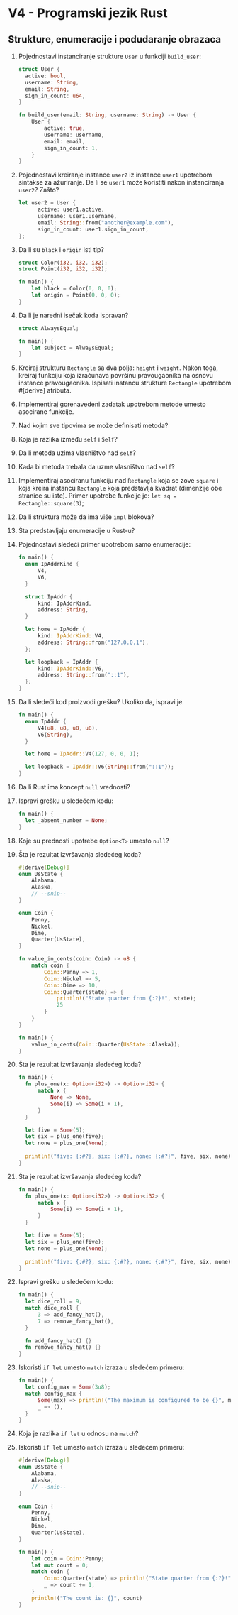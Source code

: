 # V4 - Programski jezik Rust

## Strukture, enumeracije i podudaranje obrazaca

1. Pojednostavi instanciranje strukture `User` u funkciji `build_user`:

    ```rust
    struct User {
      active: bool,
      username: String,
      email: String,
      sign_in_count: u64,
    }

    fn build_user(email: String, username: String) -> User {
        User {
            active: true,
            username: username,
            email: email,
            sign_in_count: 1,
        }
    }
    ```

2. Pojednostavi kreiranje instance `user2` iz instance `user1` upotrebom sintakse za ažuriranje. Da li se `user1` može koristiti nakon instanciranja `user2`? Zašto?

    ```rust
    let user2 = User {
          active: user1.active,
          username: user1.username,
          email: String::from("another@example.com"),
          sign_in_count: user1.sign_in_count,
    };
    ```

3. Da li su `black` i `origin` isti tip?

    ```rust
    struct Color(i32, i32, i32);
    struct Point(i32, i32, i32);

    fn main() {
        let black = Color(0, 0, 0);
        let origin = Point(0, 0, 0);
    }
    ```

4. Da li je naredni isečak koda ispravan?

    ```rust
    struct AlwaysEqual;

    fn main() {
        let subject = AlwaysEqual;
    }
    ```

5. Kreiraj strukturu `Rectangle` sa dva polja: `height` i `weight`. Nakon toga, kreiraj funkciju koja izračunava površinu pravougaonika na osnovu instance pravougaonika. Ispisati instancu strukture `Rectangle` upotrebom #[derive] atributa.
6. Implementiraj gorenavedeni zadatak upotrebom metode umesto asocirane funkcije.
7. Nad kojim sve tipovima se može definisati metoda?
8. Koja je razlika između `self` i `Self`?
9. Da li metoda uzima vlasništvo nad `self`?
10. Kada bi metoda trebala da uzme vlasništvo nad `self`?
11. Implementiraj asociranu funkciju nad `Rectangle` koja se zove `square` i koja kreira instancu `Rectangle` koja predstavlja kvadrat (dimenzije obe stranice su iste). Primer upotrebe funkcije je: `let sq = Rectangle::square(3)`;
12. Da li struktura može da ima više `impl` blokova?
13. Šta predstavljaju enumeracije u Rust-u?
14. Pojednostavi sledeći primer upotrebom samo enumeracije:

    ```rust
    fn main() {
      enum IpAddrKind {
          V4,
          V6,
      }

      struct IpAddr {
          kind: IpAddrKind,
          address: String,
      }

      let home = IpAddr {
          kind: IpAddrKind::V4,
          address: String::from("127.0.0.1"),
      };

      let loopback = IpAddr {
          kind: IpAddrKind::V6,
          address: String::from("::1"),
      };
    }
    ```

15. Da li sledeći kod proizvodi grešku? Ukoliko da, ispravi je.

    ```rust
    fn main() {
      enum IpAddr {
          V4(u8, u8, u8, u8),
          V6(String),
      }

      let home = IpAddr::V4(127, 0, 0, 1);

      let loopback = IpAddr::V6(String::from("::1"));
    }
    ```

16. Da li Rust ima koncept `null` vrednosti?
17. Ispravi grešku u sledećem kodu:

    ```rust
    fn main() {
      let _absent_number = None;
    }
    ```

18. Koje su prednosti upotrebe `Option<T>` umesto `null`?
19. Šta je rezultat izvršavanja sledećeg koda?

    ```rust
    #[derive(Debug)]
    enum UsState {
        Alabama,
        Alaska,
        // --snip--
    }

    enum Coin {
        Penny,
        Nickel,
        Dime,
        Quarter(UsState),
    }

    fn value_in_cents(coin: Coin) -> u8 {
        match coin {
            Coin::Penny => 1,
            Coin::Nickel => 5,
            Coin::Dime => 10,
            Coin::Quarter(state) => {
                println!("State quarter from {:?}!", state);
                25
            }
        }
    }

    fn main() {
        value_in_cents(Coin::Quarter(UsState::Alaska));
    }
    ```

20. Šta je rezultat izvršavanja sledećeg koda?

    ```rust
    fn main() {
      fn plus_one(x: Option<i32>) -> Option<i32> {
          match x {
              None => None,
              Some(i) => Some(i + 1),
          }
      }

      let five = Some(5);
      let six = plus_one(five);
      let none = plus_one(None);
      
      println!("five: {:#?}, six: {:#?}, none: {:#?}", five, six, none)
    }
    ```

21. Šta je rezultat izvršavanja sledećeg koda?

    ```rust
    fn main() {
      fn plus_one(x: Option<i32>) -> Option<i32> {
          match x {
              Some(i) => Some(i + 1),
          }
      }

      let five = Some(5);
      let six = plus_one(five);
      let none = plus_one(None);
      
      println!("five: {:#?}, six: {:#?}, none: {:#?}", five, six, none)
    }
    ```

22. Ispravi grešku u sledećem kodu:

    ```rust
    fn main() {
      let dice_roll = 9;
      match dice_roll {
          3 => add_fancy_hat(),
          7 => remove_fancy_hat(),
      }

      fn add_fancy_hat() {}
      fn remove_fancy_hat() {}
    }
    ```

23. Iskoristi `if let` umesto `match` izraza u sledećem primeru:

    ```rust
    fn main() {
      let config_max = Some(3u8);
      match config_max {
          Some(max) => println!("The maximum is configured to be {}", max),
          _ => (),
      }
    }
    ```

24. Koja je razlika `if let` u odnosu na `match`?
25. Iskoristi `if let` umesto `match` izraza u sledećem primeru:

    ```rust
    #[derive(Debug)]
    enum UsState {
        Alabama,
        Alaska,
        // --snip--
    }

    enum Coin {
        Penny,
        Nickel,
        Dime,
        Quarter(UsState),
    }

    fn main() {
        let coin = Coin::Penny;
        let mut count = 0;
        match coin {
            Coin::Quarter(state) => println!("State quarter from {:?}!", state),
            _ => count += 1,
        }
        println!("The count is: {}", count)
    }
    ```
